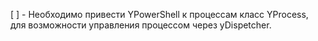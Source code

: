 [ ] - Необходимо привести YPowerShell к процессам класс YProcess, для возможности управления процессом через yDispetcher.